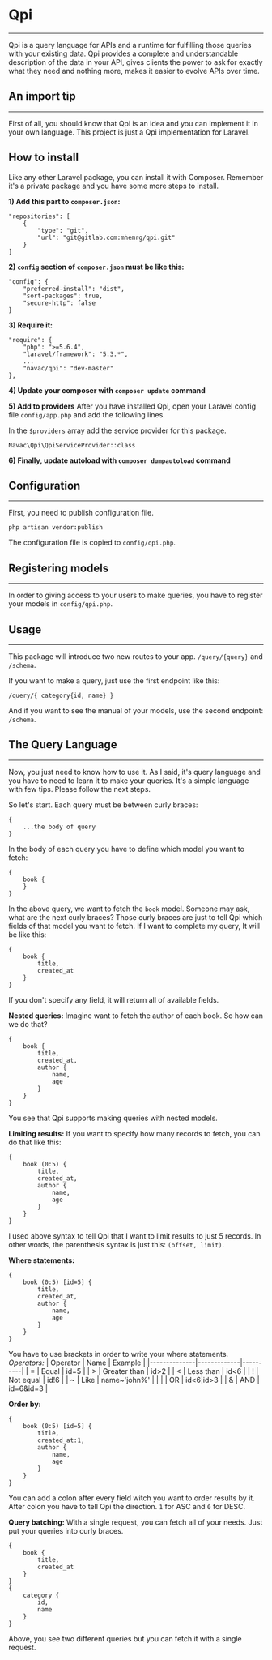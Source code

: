 # Qpi
------------------------------------------
Qpi is a query language for APIs and a runtime for fulfilling those queries with your existing data. Qpi provides a complete and understandable description of the data in your API, gives clients the power to ask for exactly what they need and nothing more, makes it easier to evolve APIs over time.

## An import tip
-------------------------------
First of all, you should know that Qpi is an idea and you can implement it in your own language. This project is just a Qpi implementation for Laravel.

## How to install
Like any other Laravel package, you can install it with Composer. Remember it's a private package and you have some more steps to install.

**1) Add this part to `composer.json`:**
```
"repositories": [
    {
        "type": "git",
        "url": "git@gitlab.com:mhemrg/qpi.git"
    }
]
```
**2) `config` section of `composer.json` must be like this:**
```
"config": {
    "preferred-install": "dist",
    "sort-packages": true,
    "secure-http": false
}
```
**3) Require it:**
```
"require": {
    "php": ">=5.6.4",
    "laravel/framework": "5.3.*",
    ...
    "navac/qpi": "dev-master"
},
```
**4) Update your composer with `composer update` command**

**5) Add to providers**
After you have installed Qpi, open your Laravel config file `config/app.php` and add the following lines.

In the `$providers` array add the service provider for this package.
```
Navac\Qpi\QpiServiceProvider::class
```
**6) Finally, update autoload with `composer dumpautoload` command**

## Configuration
------------------------------
First, you need to publish configuration file.
```
php artisan vendor:publish
```
The configuration file is copied to `config/qpi.php`.

## Registering models
----------------------------------------
In order to giving access to your users to make queries, you have to register your models in `config/qpi.php`.

## Usage
----------------------------------------
This package will introduce two new routes to your app. `/query/{query}` and `/schema`.

If you want to make a query, just use the first endpoint like this:
```
/query/{ category{id, name} }
```
And if you want to see the manual of your models, use the second endpoint: `/schema`.

## The Query Language
---------------------------------------
Now, you just need to know how to use it. As I said, it's query language and you have to need to learn it to make your queries. It's a simple language with few tips. Please follow the next steps.

So let's start.
Each query must be between curly braces:
```
{
    ...the body of query
}
```

In the body of each query you have to define which model you want to fetch:
```
{
    book {
    }
}
```
In the above query, we want to fetch the `book` model. Someone may ask, what are the next curly braces? Those curly braces are just to tell Qpi which fields of that model you want to fetch.
If I want to complete my query,  It will be like this:
```
{
    book {
        title,
        created_at
    }
}
```
If you don't specify any field, it will return all of available fields.

**Nested queries:**
Imagine want to fetch the author of each book. So how can we do that?
```
{
    book {
        title,
        created_at,
        author {
            name,
            age
        }
    }
}
```
You see that Qpi supports making queries with nested models.

**Limiting results:**
If you want to specify how many records to fetch, you can do that like this:
```
{
    book (0:5) {
        title,
        created_at,
        author {
            name,
            age
        }
    }
}
```
I used above syntax to tell Qpi that I want to limit results to just 5 records. In other words, the parenthesis syntax is just this: `(offset, limit)`.

**Where statements:**
```
{
    book (0:5) [id=5] {
        title,
        created_at,
        author {
            name,
            age
        }
    }
}
```
You have to use brackets in order to write your where statements.
*Operators:*
| Operator     | Name        | Example  |
|--------------|-------------|----------|
| =            | Equal        | id=5 |
| >            | Greater than | id>2 |
| <            | Less than    | id<6 |
| !            | Not equal    | id!6 |
| ~            | Like         | name~'john%' |
| &#124;       | OR           | id<6&#124;id>3 |
| &            | AND          | id=6&id=3 |

**Order by:**
```
{
    book (0:5) [id=5] {
        title,
        created_at:1,
        author {
            name,
            age
        }
    }
}
```
You can add a colon after every field witch you want to order results by it. After colon you have to tell Qpi the direction. `1` for ASC and `0` for DESC.

**Query batching:**
With a single request, you can fetch all of your needs. Just put your queries into curly braces.
```
{
    book {
        title,
        created_at
    }
}
{
    category {
        id,
        name
    }
}
```
Above, you see two different queries but you can fetch it with a single request.
